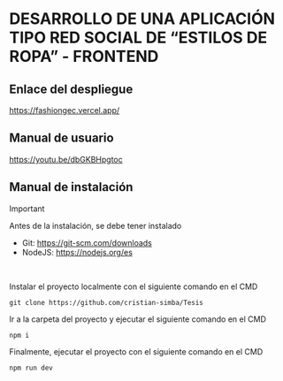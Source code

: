 # DESARROLLO DE UNA APLICACIÓN TIPO RED SOCIAL DE “ESTILOS DE ROPA” - FRONTEND
## Enlace del despliegue
https://fashiongec.vercel.app/
## Manual de usuario
https://youtu.be/dbGKBHpgtoc
## Manual de instalación
> [!IMPORTANT]
> Antes de la instalación, se debe tener instalado
> - Git: https://git-scm.com/downloads
> - NodeJS: https://nodejs.org/es
</br>

Instalar el proyecto localmente con el siguiente comando en el CMD
```
git clone https://github.com/cristian-simba/Tesis
```
Ir a la carpeta del proyecto y ejecutar el siguiente comando en el CMD
```
npm i
```
Finalmente, ejecutar el proyecto con el siguiente comando en el CMD
```
npm run dev
```
